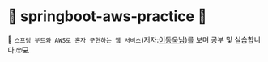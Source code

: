 # 🌱 springboot-aws-practice 🌱
🌈 `스프링 부트와 AWS로 혼자 구현하는 웹 서비스`(저자:[이동욱님](https://github.com/jojoldu))를 보며 공부 및 실습합니다.🤓💻
